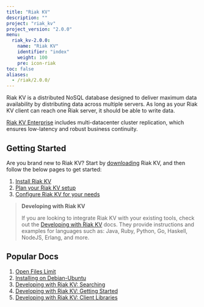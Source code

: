 ```yaml
---
title: "Riak KV"
description: ""
project: "riak_kv"
project_version: "2.0.0"
menu:
  riak_kv-2.0.0:
    name: "Riak KV"
    identifier: "index"
    weight: 100
    pre: icon-riak
toc: false
aliases:
  - /riak/2.0.0/
---
```


[aboutenterprise]: http://basho.com/contact/
[config index]: /riak/kv/2.0.0/configuring
[dev index]: /riak/kv/2.0.0/developing
[downloads]: /riak/kv/2.0.0/downloads/
[install index]: /riak/kv/2.0.0/setup/installing/
[plan index]: /riak/kv/2.0.0/setup/planning
[perf open files]: /riak/kv/2.0.0/using/performance/open-files-limit
[install debian & ubuntu]: /riak/kv/2.0.0/setup/installing/debian-ubuntu
[usage search]: /riak/kv/2.0.0/developing/usage/search
[getting started]: /riak/kv/2.0.0/developing/getting-started
[dev client libraries]: /riak/kv/2.0.0/developing/client-libraries



Riak KV is a distributed NoSQL database designed to deliver maximum data availability by distributing data across multiple servers. As long as your Riak KV client can reach one Riak server, it should be able to write data.

[Riak KV Enterprise][aboutenterprise] includes multi-datacenter cluster replication, which ensures low-latency and robust business continuity.

## Getting Started

Are you brand new to Riak KV? Start by [downloading][downloads] Riak KV, and then follow the below pages to get started:

1. [Install Riak KV][install index]
2. [Plan your Riak KV setup][plan index]
3. [Configure Riak KV for your needs][config index]

>**Developing with Riak KV**
>
>If you are looking to integrate Riak KV with your existing tools, check out the [Developing with Riak KV][dev index] docs. They provide instructions and examples for languages such as: Java, Ruby, Python, Go, Haskell, NodeJS, Erlang, and more.

## Popular Docs

1. [Open Files Limit][perf open files]
2. [Installing on Debian-Ubuntu][install debian & ubuntu]
3. [Developing with Riak KV: Searching][usage search]
4. [Developing with Riak KV: Getting Started][getting started]
5. [Developing with Riak KV: Client Libraries][dev client libraries]
